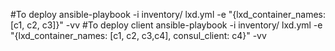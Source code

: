 #To deploy 
ansible-playbook -i inventory/ lxd.yml -e "{lxd_container_names: [c1, c2, c3]}" -vv
#To deploy client
ansible-playbook -i inventory/ lxd.yml -e "{lxd_container_names: [c1, c2, c3,c4], consul_client: c4}" -vv
